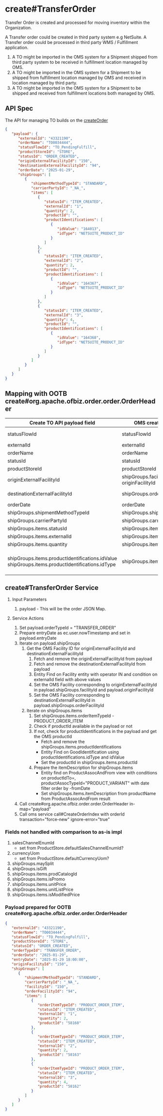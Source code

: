 # create#TransferOrder

Transfer Order is created and processed for moving inventory within the Organization. 

A Transfer order could be created in third party system e.g NetSuite. 
A Transfer order could be processed in third party WMS / Fulfillment application. 

1. A TO might be imported in the OMS system for a Shipment shipped from third party system to be received in fulfillment location managed by OMS.
2. A TO might be imported in the OMS system for a Shipment to be shipped from fulfillment location managed by OMS and received in location managed by third party.
3. A TO might be imported in the OMS system for a Shipment to be shipped and received from fulfillment locations both managed by OMS.

## API Spec

The API for managing TO builds on the [createOrder](../oms/createOrder.md)

```json
{
   "payload": {
      "externalId": "43321190",
      "orderName": "TO0034444",
      "statusFlowId": "TO_PendingFulfill",
      "productStoreId": "STORE",
      "statusId": "ORDER_CREATED",
      "originExternalFacilityId": "150",
      "destinationExternalFacilityId": "94",
      "orderDate": "2025-01-29",
      "shipGroups": [
         {
            "shipmentMethodTypeId": "STANDARD",
            "carrierPartyId": "_NA_",
            "items": [
               {
                  "statusId": "ITEM_CREATED",
                  "externalId": "1",
                  "quantity": 2,
                  "productId": "",
                  "productIdentifications": [
                     {
                        "idValue": "164013",
                        "idType": "NETSUITE_PRODUCT_ID"
                     }
                  ]
               },
               {
                  "statusId": "ITEM_CREATED",
                  "externalId": "2",
                  "quantity": 2,
                  "productId": "",
                  "productIdentifications": [
                     {
                        "idValue": "164367",
                        "idType": "NETSUITE_PRODUCT_ID"
                     }
                  ]
               },
               {
                  "statusId": "ITEM_CREATED",
                  "externalId": "3",
                  "quantity": 4,
                  "productId": "",
                  "productIdentifications": [
                     {
                        "idValue": "164368",
                        "idType": "NETSUITE_PRODUCT_ID"
                     }
                  ]
               }
            ]
         }
      ]
   }
}
```

## Mapping with OOTB create#org.apache.ofbiz.order.order.OrderHeader

| Create TO API payload field                            | OMS create Order OOTB                        | Comments                                                                               |
|--------------------------------------------------------|----------------------------------------------|----------------------------------------------------------------------------------------|
| statusFlowId                                           | statusFlowId                                 | - new field to be added in OrderHeader                                                 |
| externalId                                             | externalId                                   |                                                                                        |
| orderName                                              | orderName                                    |                                                                                        |
| statusId                                               | statusId                                     |                                                                                        |
| productStoreId                                         | productStoreId                               |                                                                                        |
| originExternalFacilityId                               | shipGroups.facilityId <br/> originFacilityId | - Fetch facilityId using externalId from Facility                                      |
| destinationExternalFacilityId                          | shipGroups.orderFacilityId                   | - Fetch facilityId using externalId from Facility                                      |
| orderDate                                              | orderDate                                    |                                                                                        |
| shipGroups.shipmentMethodTypeId                        | shipGroups.shipmentMethodTypeId              |                                                                                        |
| shipGroups.carrierPartyId                              | shipGroups.carrierPartyId                    |                                                                                        |
| shipGroups.items.statusId                              | shipGroups.items.statusId                    |                                                                                        |
| shipGroups.items.externalId                            | shipGroups.items.externalId                  |                                                                                        |
| shipGroups.items.quantity                              | shipGroups.items.quantity                    |                                                                                        |
| shipGroups.items.productIdentifications.idValue <br/> shipGroups.items.productIdentifications.idType | shipGroups.items.productId                   | - Fetch productId from GoodIdentifications using idValue and goodIdentifiicationTypeId |

## create#TransferOrder Service

1. Input Parameters
   1. payload  - This will be the order JSON Map.

2. Service Actions
   1. Set payload.orderTypeId = "TRANSFER_ORDER"
   2. Prepare entryDate as ec.user.nowTimestamp and set in payload.entryDate
   3. Iterate on payload.shipGroups
      1. Get the OMS Facility ID for originExternalFacilityId and destinationExternalFacilityId
         1. Fetch and remove the originExternalFacilityId from payload
         2. Fetch and remove the destinationExternalFacilityId from payload
         3. Entity Find on Facility entity with operator IN and condition on externalId field with above values
         4. Set the OMS Facility corresponding to originExternalFacilityId in payload.shipGroups.facilityId and payload.originFacilityId
         5. Set the OMS Facility corresponding to destinationExternalFacilityId in payload.shipGroups.orderFacilityId
      2. Iterate on shipGroups.items
         1. Set shipGroups.items.orderItemTypeId - PRODUCT_ORDER_ITEM
         2. Check if productId available in the payload or not
         3. If not, check for productIdentifications in the payload and get the OMS productId 
            - Fetch and remove the shipGroups.items.productIdentifications
            - Entity Find on GoodIdentification using productIdentifications.idType and idValue
            - Set the productId in shipGroups.items.productId
         4. Prepare the itemDescription for shipGroups.items
            - Entity find on ProductAssocAndFrom view with conditions on productIdTo=<productId>, productAssocTypeId="PRODUCT_VARIANT" with date filter order by -fromDate
            - Set shipGroups.items.itemDescription from productName from ProductAssocAndFrom result
   4. Call create#org.apache.ofbiz.order.order.OrderHeader in-map="payload"
   5. Call oms service call#CreateOrderIndex with orderId transaction="force-new" ignore-error="true"

### Fields not handled with comparison to as-is impl
1. salesChannelEnumId
   - set from ProductStore.defaultSalesChannelEnumId?
2. currencyUom
   - set from ProductStore.defaultCurrencyUom?
3. shipGroups.maySplit
4. shipGroups.isGift
5. shipGroups.items.prodCatalogId
6. shipGroups.items.isPromo
7. shipGroups.items.unitPrice
8. shipGroups.items.unitListPrice
9. shipGroups.items.isModifiedPrice

### Payload prepared for OOTB create#org.apache.ofbiz.order.order.OrderHeader

```json
{
   "externalId": "43321190",
   "orderName": "TO0034444",
   "statusFlowId": "TO_PendingFulfill",
   "productStoreId": "STORE",
   "statusId": "ORDER_CREATED",
   "orderTypeId": "TRANSFER_ORDER",
   "orderDate": "2025-01-29",
   "entryDate": "2025-01-29 18:00:00",
   "originFacilityId": "150",
   "shipGroups": [
      {
         "shipmentMethodTypeId": "STANDARD",
         "carrierPartyId": "_NA_",
         "facilityId": "150",
         "orderFacilityId": "94",
         "items": [
            {
               "orderItemTypeId": "PRODUCT_ORDER_ITEM",
               "statusId": "ITEM_CREATED",
               "externalId": "1",
               "quantity": 2,
               "productId": "58160"
            },
            {
               "orderItemTypeId": "PRODUCT_ORDER_ITEM",
               "statusId": "ITEM_CREATED",
               "externalId": "2",
               "quantity": 2,
               "productId": "58163"
            },
            {
               "orderItemTypeId": "PRODUCT_ORDER_ITEM",
               "statusId": "ITEM_CREATED",
               "externalId": "3",
               "quantity": 4,
               "productId": "58162"
            }
         ]
      }
   ]
}
```